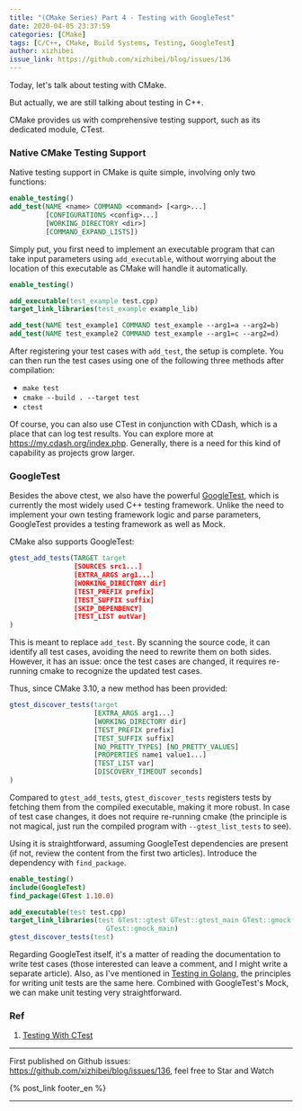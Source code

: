 ```yaml
---
title: "(CMake Series) Part 4 - Testing with GoogleTest"
date: 2020-04-05 23:37:59
categories: [CMake]
tags: [C/C++, CMake, Build Systems, Testing, GoogleTest]
author: xizhibei
issue_link: https://github.com/xizhibei/blog/issues/136
---
```

<!-- en_title: cmake-4-test-with-google-test -->

Today, let's talk about testing with CMake.

But actually, we are still talking about testing in C++.

CMake provides us with comprehensive testing support, such as its dedicated module, CTest.

### Native CMake Testing Support

Native testing support in CMake is quite simple, involving only two functions:

```cmake
enable_testing()
add_test(NAME <name> COMMAND <command> [<arg>...]
         [CONFIGURATIONS <config>...]
         [WORKING_DIRECTORY <dir>]
         [COMMAND_EXPAND_LISTS])
```

Simply put, you first need to implement an executable program that can take input parameters using `add_executable`, without worrying about the location of this executable as CMake will handle it automatically.

```cmake
enable_testing()

add_executable(test_example test.cpp)
target_link_libraries(test_example example_lib)

add_test(NAME test_example1 COMMAND test_example --arg1=a --arg2=b)
add_test(NAME test_example2 COMMAND test_example --arg1=c --arg2=d)
```

After registering your test cases with `add_test`, the setup is complete. You can then run the test cases using one of the following three methods after compilation:

- `make test`
- `cmake --build . --target test`
- `ctest`

Of course, you can also use CTest in conjunction with CDash, which is a place that can log test results. You can explore more at <https://my.cdash.org/index.php>. Generally, there is a need for this kind of capability as projects grow larger.

### GoogleTest

Besides the above ctest, we also have the powerful [GoogleTest](https://github.com/google/googletest), which is currently the most widely used C++ testing framework. Unlike the need to implement your own testing framework logic and parse parameters, GoogleTest provides a testing framework as well as Mock.

CMake also supports GoogleTest:

```cmake
gtest_add_tests(TARGET target
                [SOURCES src1...]
                [EXTRA_ARGS arg1...]
                [WORKING_DIRECTORY dir]
                [TEST_PREFIX prefix]
                [TEST_SUFFIX suffix]
                [SKIP_DEPENDENCY]
                [TEST_LIST outVar]
)
```

This is meant to replace `add_test`. By scanning the source code, it can identify all test cases, avoiding the need to rewrite them on both sides. However, it has an issue: once the test cases are changed, it requires re-running cmake to recognize the updated test cases.

Thus, since CMake 3.10, a new method has been provided:

```cmake
gtest_discover_tests(target
                     [EXTRA_ARGS arg1...]
                     [WORKING_DIRECTORY dir]
                     [TEST_PREFIX prefix]
                     [TEST_SUFFIX suffix]
                     [NO_PRETTY_TYPES] [NO_PRETTY_VALUES]
                     [PROPERTIES name1 value1...]
                     [TEST_LIST var]
                     [DISCOVERY_TIMEOUT seconds]
)
```

Compared to `gtest_add_tests`, `gtest_discover_tests` registers tests by fetching them from the compiled executable, making it more robust. In case of test case changes, it does not require re-running cmake (the principle is not magical, just run the compiled program with `--gtest_list_tests` to see).

Using it is straightforward, assuming GoogleTest dependencies are present (if not, review the content from the first two articles). Introduce the dependency with `find_package`.

```cmake
enable_testing()
include(GoogleTest)
find_package(GTest 1.10.0)

add_executable(test test.cpp)
target_link_libraries(test GTest::gtest GTest::gtest_main GTest::gmock
                        GTest::gmock_main)
gtest_discover_tests(test)
```

Regarding GoogleTest itself, it's a matter of reading the documentation to write test cases (those interested can leave a comment, and I might write a separate article). Also, as I've mentioned in [Testing in Golang](https://github.com/xizhibei/blog/issues/95), the principles for writing unit tests are the same here. Combined with GoogleTest's Mock, we can make unit testing very straightforward.

### Ref

1. [Testing With CTest](https://gitlab.kitware.com/cmake/community/-/wikis/doc/ctest/Testing-With-CTest)


***
First published on Github issues: https://github.com/xizhibei/blog/issues/136, feel free to Star and Watch

{% post_link footer_en %}
***
